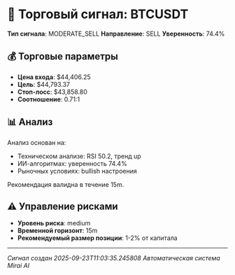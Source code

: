
# 🎯 Торговый сигнал: BTCUSDT

**Тип сигнала**: MODERATE_SELL
**Направление**: SELL
**Уверенность**: 74.4%

## 💰 Торговые параметры
- **Цена входа**: $44,406.25
- **Цель**: $44,793.37
- **Стоп-лосс**: $43,858.80
- **Соотношение**: 0.71:1

## 📊 Анализ

Анализ основан на:
- Техническом анализе: RSI 50.2, тренд up
- ИИ-алгоритмах: уверенность 74.4%
- Рыночных условиях: bullish настроения

Рекомендация валидна в течение 15m.
        

## ⚠️ Управление рисками
- **Уровень риска**: medium
- **Временной горизонт**: 15m
- **Рекомендуемый размер позиции**: 1-2% от капитала

---
*Сигнал создан 2025-09-23T11:03:35.245808*
*Автоматическая система Mirai AI*
        